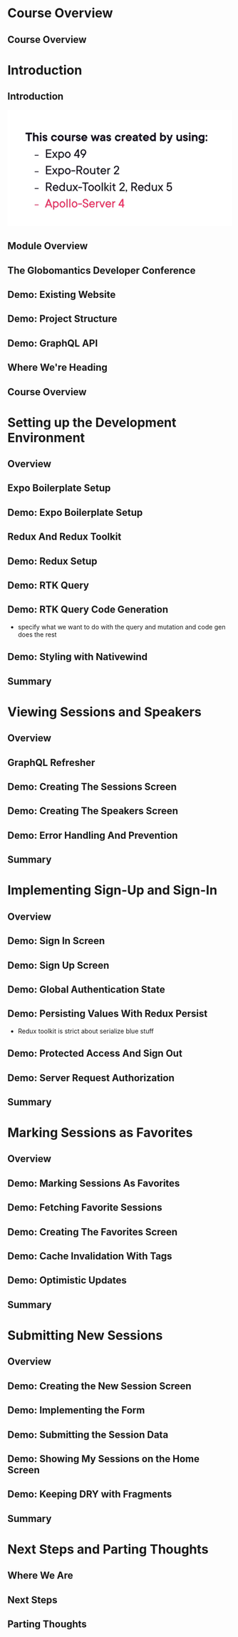 # Course Overview

## Course Overview

# Introduction

## Introduction
![alt text](image.png)

## Module Overview

## The Globomantics Developer Conference

## Demo: Existing Website

## Demo: Project Structure

## Demo: GraphQL API

## Where We're Heading

## Course Overview

# Setting up the Development Environment

## Overview

## Expo Boilerplate Setup

## Demo: Expo Boilerplate Setup

## Redux And Redux Toolkit

## Demo: Redux Setup

## Demo: RTK Query

## Demo: RTK Query Code Generation
* specify what we want to do with the query and mutation and code gen does the rest

## Demo: Styling with Nativewind

## Summary

# Viewing Sessions and Speakers

## Overview

## GraphQL Refresher

## Demo: Creating The Sessions Screen

## Demo: Creating The Speakers Screen

## Demo: Error Handling And Prevention

## Summary

# Implementing Sign-Up and Sign-In

## Overview

## Demo: Sign In Screen

## Demo: Sign Up Screen

## Demo: Global Authentication State

## Demo: Persisting Values With Redux Persist
* Redux toolkit is strict about serialize blue stuff

## Demo: Protected Access And Sign Out

## Demo: Server Request Authorization

## Summary

# Marking Sessions as Favorites

## Overview

## Demo: Marking Sessions As Favorites

## Demo: Fetching Favorite Sessions

## Demo: Creating The Favorites Screen

## Demo: Cache Invalidation With Tags

## Demo: Optimistic Updates

## Summary

# Submitting New Sessions

## Overview

## Demo: Creating the New Session Screen

## Demo: Implementing the Form

## Demo: Submitting the Session Data

## Demo: Showing My Sessions on the Home Screen

## Demo: Keeping DRY with Fragments

## Summary

# Next Steps and Parting Thoughts

## Where We Are

## Next Steps

## Parting Thoughts